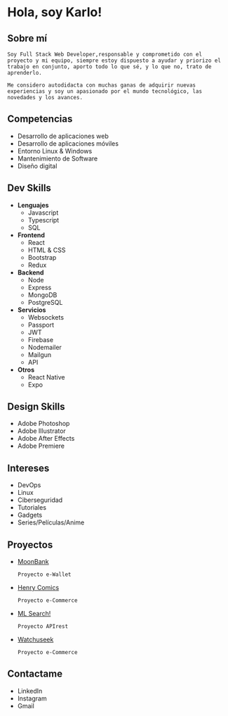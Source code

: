 # Hola, soy Karlo!

## Sobre mí

    Soy Full Stack Web Developer,responsable y comprometido con el proyecto y mi equipo, siempre estoy dispuesto a ayudar y priorizo el trabajo en conjunto, aporto todo lo que sé, y lo que no, trato de aprenderlo.

    Me considero autodidacta con muchas ganas de adquirir nuevas experiencias y soy un apasionado por el mundo tecnológico, las novedades y los avances.

## Competencias

- Desarrollo de aplicaciones web
- Desarrollo de aplicaciones móviles
- Entorno Linux & Windows
- Mantenimiento de Software
- Diseño digital

## Dev Skills

- **Lenguajes**
  - Javascript
  - Typescript
  - SQL
- **Frontend**
  - React
  - HTML & CSS
  - Bootstrap
  - Redux
- **Backend**
  - Node
  - Express
  - MongoDB
  - PostgreSQL
- **Servicios**
  - Websockets
  - Passport
  - JWT
  - Firebase
  - Nodemailer
  - Mailgun
  - API
- **Otros**
  - React Native
  - Expo

## Design Skills

- Adobe Photoshop
- Adobe Illustrator
- Adobe After Effects
- Adobe Premiere

## Intereses

- DevOps
- Linux
- Ciberseguridad
- Tutoriales
- Gadgets
- Series/Películas/Anime

## Proyectos

- [MoonBank]()

    `Proyecto e-Wallet`

- [Henry Comics]()

  `Proyecto e-Commerce`

- [ML Search!]()

  `Proyecto APIrest`

- [Watchuseek]()

  `Proyecto e-Commerce`

## Contactame

- LinkedIn
- Instagram
- Gmail
<!--
**karlofsd/karlofsd** is a ✨ _special_ ✨ repository because its `README.md` (this file) appears on your GitHub profile.

Here are some ideas to get you started:

- 🔭 I’m currently working on ...
- 🌱 I’m currently learning ...
- 👯 I’m looking to collaborate on ...
- 🤔 I’m looking for help with ...
- 💬 Ask me about ...
- 📫 How to reach me: ...
- 😄 Pronouns: ...
- ⚡ Fun fact: ...
  -->
